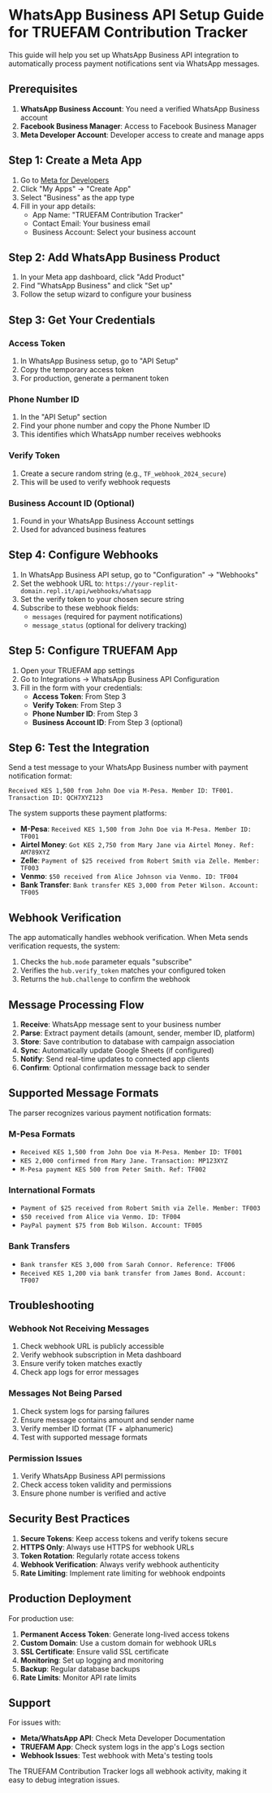 # WhatsApp Business API Setup Guide for TRUEFAM Contribution Tracker

This guide will help you set up WhatsApp Business API integration to automatically process payment notifications sent via WhatsApp messages.

## Prerequisites

1. **WhatsApp Business Account**: You need a verified WhatsApp Business account
2. **Facebook Business Manager**: Access to Facebook Business Manager  
3. **Meta Developer Account**: Developer access to create and manage apps

## Step 1: Create a Meta App

1. Go to [Meta for Developers](https://developers.facebook.com/)
2. Click "My Apps" → "Create App"
3. Select "Business" as the app type
4. Fill in your app details:
   - App Name: "TRUEFAM Contribution Tracker"
   - Contact Email: Your business email
   - Business Account: Select your business account

## Step 2: Add WhatsApp Business Product

1. In your Meta app dashboard, click "Add Product"
2. Find "WhatsApp Business" and click "Set up"
3. Follow the setup wizard to configure your business

## Step 3: Get Your Credentials

### Access Token
1. In WhatsApp Business setup, go to "API Setup"
2. Copy the temporary access token
3. For production, generate a permanent token

### Phone Number ID  
1. In the "API Setup" section
2. Find your phone number and copy the Phone Number ID
3. This identifies which WhatsApp number receives webhooks

### Verify Token
1. Create a secure random string (e.g., `TF_webhook_2024_secure`)
2. This will be used to verify webhook requests

### Business Account ID (Optional)
1. Found in your WhatsApp Business Account settings
2. Used for advanced business features

## Step 4: Configure Webhooks

1. In WhatsApp Business API setup, go to "Configuration" → "Webhooks"
2. Set the webhook URL to: `https://your-replit-domain.repl.it/api/webhooks/whatsapp`
3. Set the verify token to your chosen secure string
4. Subscribe to these webhook fields:
   - `messages` (required for payment notifications)
   - `message_status` (optional for delivery tracking)

## Step 5: Configure TRUEFAM App

1. Open your TRUEFAM app settings
2. Go to Integrations → WhatsApp Business API Configuration
3. Fill in the form with your credentials:
   - **Access Token**: From Step 3
   - **Verify Token**: From Step 3  
   - **Phone Number ID**: From Step 3
   - **Business Account ID**: From Step 3 (optional)

## Step 6: Test the Integration

Send a test message to your WhatsApp Business number with payment notification format:

```
Received KES 1,500 from John Doe via M-Pesa. Member ID: TF001. Transaction ID: QCH7XYZ123
```

The system supports these payment platforms:
- **M-Pesa**: `Received KES 1,500 from John Doe via M-Pesa. Member ID: TF001`
- **Airtel Money**: `Got KES 2,750 from Mary Jane via Airtel Money. Ref: AM789XYZ`  
- **Zelle**: `Payment of $25 received from Robert Smith via Zelle. Member: TF003`
- **Venmo**: `$50 received from Alice Johnson via Venmo. ID: TF004`
- **Bank Transfer**: `Bank transfer KES 3,000 from Peter Wilson. Account: TF005`

## Webhook Verification

The app automatically handles webhook verification. When Meta sends verification requests, the system:

1. Checks the `hub.mode` parameter equals "subscribe"
2. Verifies the `hub.verify_token` matches your configured token
3. Returns the `hub.challenge` to confirm the webhook

## Message Processing Flow

1. **Receive**: WhatsApp message sent to your business number
2. **Parse**: Extract payment details (amount, sender, member ID, platform)
3. **Store**: Save contribution to database with campaign association  
4. **Sync**: Automatically update Google Sheets (if configured)
5. **Notify**: Send real-time updates to connected app clients
6. **Confirm**: Optional confirmation message back to sender

## Supported Message Formats

The parser recognizes various payment notification formats:

### M-Pesa Formats
- `Received KES 1,500 from John Doe via M-Pesa. Member ID: TF001`
- `KES 2,000 confirmed from Mary Jane. Transaction: MP123XYZ`
- `M-Pesa payment KES 500 from Peter Smith. Ref: TF002`

### International Formats  
- `Payment of $25 received from Robert Smith via Zelle. Member: TF003`
- `$50 received from Alice via Venmo. ID: TF004`
- `PayPal payment $75 from Bob Wilson. Account: TF005`

### Bank Transfers
- `Bank transfer KES 3,000 from Sarah Connor. Reference: TF006`
- `Received KES 1,200 via bank transfer from James Bond. Account: TF007`

## Troubleshooting

### Webhook Not Receiving Messages
1. Check webhook URL is publicly accessible
2. Verify webhook subscription in Meta dashboard
3. Ensure verify token matches exactly
4. Check app logs for error messages

### Messages Not Being Parsed
1. Check system logs for parsing failures
2. Ensure message contains amount and sender name
3. Verify member ID format (TF + alphanumeric)
4. Test with supported message formats

### Permission Issues
1. Verify WhatsApp Business API permissions
2. Check access token validity and permissions
3. Ensure phone number is verified and active

## Security Best Practices

1. **Secure Tokens**: Keep access tokens and verify tokens secure
2. **HTTPS Only**: Always use HTTPS for webhook URLs
3. **Token Rotation**: Regularly rotate access tokens
4. **Webhook Verification**: Always verify webhook authenticity
5. **Rate Limiting**: Implement rate limiting for webhook endpoints

## Production Deployment

For production use:

1. **Permanent Access Token**: Generate long-lived access tokens
2. **Custom Domain**: Use a custom domain for webhook URLs
3. **SSL Certificate**: Ensure valid SSL certificate
4. **Monitoring**: Set up logging and monitoring
5. **Backup**: Regular database backups
6. **Rate Limits**: Monitor API rate limits

## Support

For issues with:
- **Meta/WhatsApp API**: Check Meta Developer Documentation
- **TRUEFAM App**: Check system logs in the app's Logs section
- **Webhook Issues**: Test webhook with Meta's testing tools

The TRUEFAM Contribution Tracker logs all webhook activity, making it easy to debug integration issues.